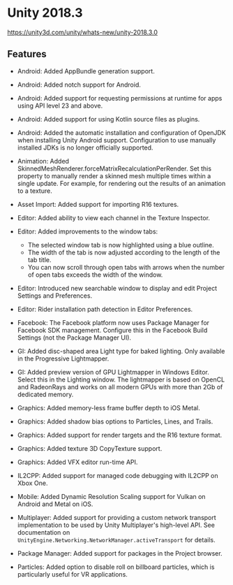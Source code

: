 # Unity 2018.3

https://unity3d.com/unity/whats-new/unity-2018.3.0

## Features



*   Android: Added AppBundle generation support.
    
*   Android: Added notch support for Android.
    
*   Android: Added support for requesting permissions at runtime for apps using API level 23 and above.
    
*   Android: Added support for using Kotlin source files as plugins.
    
*   Android: Added the automatic installation and configuration of OpenJDK when installing Unity Android support. Configuration to use manually installed JDKs is no longer officially supported.
    
*   Animation: Added SkinnedMeshRenderer.forceMatrixRecalculationPerRender. Set this property to manually render a skinned mesh multiple times within a single update. For example, for rendering out the results of an animation to a texture.
    
*   Asset Import: Added support for importing R16 textures.
    
*   Editor: Added ability to view each channel in the Texture Inspector.
    
*   Editor: Added improvements to the window tabs:
    
    *   The selected window tab is now highlighted using a blue outline.
    *   The width of the tab is now adjusted according to the length of the tab title.
    *   You can now scroll through open tabs with arrows when the number of open tabs exceeds the width of the window.
*   Editor: Introduced new searchable window to display and edit Project Settings and Preferences.
    
*   Editor: Rider installation path detection in Editor Preferences.
    
*   Facebook: The Facebook platform now uses Package Manager for Facebook SDK management. Configure this in the Facebook Build Settings (not the Package Manager UI).
    
*   GI: Added disc-shaped area Light type for baked lighting. Only available in the Progressive Lightmapper.
    

*   GI: Added preview version of GPU Lightmapper in Windows Editor. Select this in the Lighting window. The lightmapper is based on OpenCL and RadeonRays and works on all modern GPUs with more than 2Gb of dedicated memory.
    
*   Graphics: Added memory-less frame buffer depth to iOS Metal.
    
*   Graphics: Added shadow bias options to Particles, Lines, and Trails.
    
*   Graphics: Added support for render targets and the R16 texture format.
    
*   Graphics: Added texture 3D CopyTexture support.
    
*   Graphics: Added VFX editor run-time API.
    
*   IL2CPP: Added support for managed code debugging with IL2CPP on Xbox One.
    
*   Mobile: Added Dynamic Resolution Scaling support for Vulkan on Android and Metal on iOS.
    
*   Multiplayer: Added support for providing a custom network transport implementation to be used by Unity Multiplayer's high-level API. See documentation on `UnityEngine.Networking.NetworkManager.activeTransport` for details.
    
*   Package Manager: Added support for packages in the Project browser.
    
*   Particles: Added option to disable roll on billboard particles, which is particularly useful for VR applications.